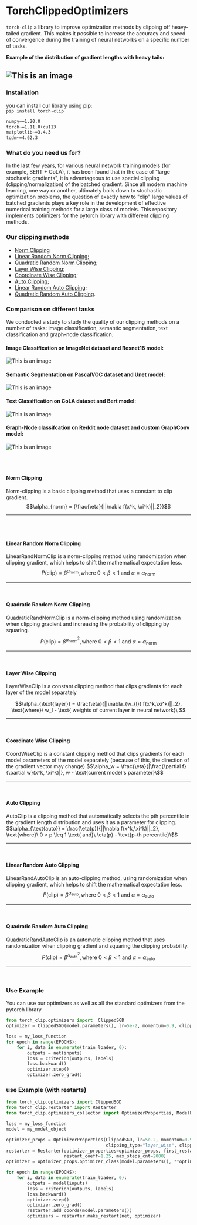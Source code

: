 # TorchClippedOptimizers


`torch-clip` a library to improve optimization methods by clipping off heavy-tailed gradient. This makes it possible to increase the accuracy and speed of convergence during the training of neural networks on a specific number of tasks.

**Example of the distribution of gradient lengths with heavy tails:**

![This is an image](readme_images/heavy_tail.jpg)
------------

### Installation
you can install our library using pip:  
`pip install torch-clip`  
```requirements.txt
numpy~=1.20.0
torch~=1.11.0+cu113
matplotlib~=3.4.3
tqdm~=4.62.3
```

### What do you need us for?
In the last few years, for various neural network training models (for example, BERT + CoLA), it has been found that in the case of "large stochastic gradients", it is advantageous to use special clipping (clipping/normalization) of the batched gradient. Since all modern machine learning, one way or another, ultimately boils down to stochastic optimization problems, the question of exactly how to "clip" large values of batched gradients plays a key role in the development of effective numerical training methods for a large class of models. This repository implements optimizers for the pytorch library with different clipping methods.


### Our clipping methods

+ [Norm Clipping](#NormClip)
+ [Linear Random Norm Clipping](#LinearRandNormClip);  
+ [Quadratic Random Norm Clipping](#QuadraticRandNormClip);  
+ [Layer Wise Clipping](#LayerWiseClip);  
+ [Coordinate Wise Clipping](#CoordWiseClip);  
+ [Auto Clipping](#AutoClip);  
+ [Linear Random Auto Clipping](#LinearRandAutoClip);  
+ [Quadratic Random Auto Clipping](#QuadraticRandAutoClip).


### Comparison on different tasks
We conducted a study to study the quality of our clipping methods on a number of tasks: image classification, semantic segmentation, text classification and graph-node classification.  
#### Image Classification on ImageNet dataset and Resnet18 model:  
![This is an image](readme_images/image-classification.png) 
#### Semantic Segmentation on PascalVOC dataset and Unet model:  
![This is an image](readme_images/semnatic-segmentation.png) 
#### Text Classification on CoLA dataset and Bert model:  
![This is an image](readme_images/text-classification.jpg) 
#### Graph-Node classifcation on Reddit node dataset and custom GraphConv model:  
![This is an image](readme_images/graph-node-classification.jpg) 

<br>
<br>

#### <a name="NormClip"></a> Norm Clipping
Norm-clipping is a basic clipping method that uses a constant to clip gradient.
$$\alpha_{norm} = {\frac{\eta}{||\nabla f(x^k, \xi^k)||_2}}$$

-----------
<br>
<br>

#### <a name="LinearRandNormClip"></a> Linear Random Norm Clipping
LinearRandNormClip is a norm-clipping method using randomization when clipping gradient, which helps to shift the mathematical expectation less.
$$P(\text{clip})=\beta^{\alpha_{\text{norm}}}, \text{where}\ 0<\beta<1 \text{ and}\ \alpha = \alpha_{\text{norm}}$$

-----------
<br>

#### <a name="QuadraticRandNormClip"></a>	Quadratic Random Norm Clipping
QuadraticRandNormClip is a norm-clipping method using randomization when clipping gradient and increasing the probability of clipping by squaring.
$$P(\text{clip})=\beta^{\alpha_{\text{norm}}^2},\text{where}\ 0<\beta<1 \text{ and}\ \alpha = \alpha_{\text{norm}}$$

-----------
<br>

#### <a name="LayerWiseClip"></a>	Layer Wise Clipping
LayerWiseClip is a constant clipping method that clips gradients for each layer of the model separately

$$\alpha_{\text{layer}} = \frac{\eta}{||\nabla_{w_{l}} f(x^k,\xi^k)||_2}, \text{where}\ w_l - \text{ weights of current layer in neural network}\ $$

-----------
<br>

#### <a name="CoordWiseClip"></a>	Coordinate Wise Clipping
CoordWiseClip is a constant clipping method that clips gradients for each model parameters of the model separately (because of this, the direction of the gradient vector may change)
$$\alpha_w = \frac{\eta}{|\frac{\partial f}{\partial w}(x^k, \xi^k)|},  w - \text{current model's parameter}\$$

-----------
<br>

#### <a name="AutoClip"></a>	Auto Clipping
AutoClip is a clipping method that automatically selects the pth percentile in the gradient length distribution and uses it as a parameter for clipping.
$$\alpha_{\text{auto}} = \frac{\eta(p)}{||\nabla f(x^k,\xi^k)||_2}, \text{where}\  0 < p \leq 1 \text{ and}\ \eta(p) - \text{p-th percentile}\$$

-----------
<br>

#### <a name="LinearRandAutoClip"></a>	Linear Random Auto Clipping
LinearRandAutoClip is an auto-clipping method, using randomization when clipping gradient, which helps to shift the mathematical expectation less.
$$P(\text{clip})=\beta^{\alpha_{\text{auto}}}, \text{where}\ 0<\beta<1 \text{ and}\ \alpha = \alpha_{\text{auto}} $$

-----------
<br>

#### <a name="QuadraticRandAutoClip"></a>	Quadratic Random Auto Clipping
QuadraticRandAutoClip is an automatic clipping method that uses randomization when clipping gradient and squaring the clipping probability.
$$P(\text{clip})=\beta^{\alpha_{\text{auto}}^2}, \text{where}\ 0<\beta<1 \text{ and}\ \alpha = \alpha_{\text{auto}}$$

-----------
<br>

### Use Example  
You can use our optimizers as well as all the standard optimizers from the pytorch library  
```python
from torch_clip.optimizers import  ClippedSGD
optimizer = ClippedSGD(model.parameters(), lr=5e-2, momentum=0.9, clipping_type="layer_wise", clipping_level=1)

loss = my_loss_function
for epoch in range(EPOCHS):
    for i, data in enumerate(train_loader, 0):
        outputs = net(inputs)
        loss = criterion(outputs, labels)
        loss.backward()
        optimizer.step()
        optimizer.zero_grad()

```


### use Example (with restarts)

```python
from torch_clip.optimizers import ClippedSGD
from torch_clip.restarter import Restarter
from torch_clip.optimizers_collector import OptimizerProperties, ModelProperties, RestartProperties

loss = my_loss_function
model = my_model_object

optimizer_props = OptimizerProperties(ClippedSGD, lr=5e-2, momentum=0.9, 
                                      clipping_type="layer_wise", clipping_level=1)
restarter = Restarter(optimizer_properties=optimizer_props, first_restart_steps_cnt=50,
                      restart_coeff=1.25, max_steps_cnt=2000)
optimizer = optimizer_props.optimizer_class(model.parameters(), **optimizer_props.optimizer_kwargs)

for epoch in range(EPOCHS):
    for i, data in enumerate(train_loader, 0):
        outputs = model(inputs)
        loss = criterion(outputs, labels)
        loss.backward()
        optimizer.step()
        optimizer.zero_grad()
        restarter.add_coords(model.parameters())
        optimizers = restarter.make_restart(net, optimizer)
```

